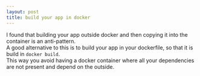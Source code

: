 ```yaml
---
layout: post
title: build your app in docker
---
```


I found that building your app outside docker and then copying it into the container is an anti-pattern.   
A good alternative to this is to build your app in your dockerfile, so that it is build in `docker build`.   
This way you avoid having a docker container where all your dependencies are not present and depend on the outside.   
